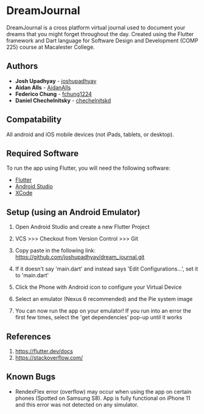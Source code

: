 # DreamJournal
DreamJournal is a cross platform virtual journal used to document your dreams that you might forget
throughout the day. Created using the Flutter framework and Dart language for Software Design and
Development (COMP 225) course at Macalester College.

## Authors

* **Josh Upadhyay** - [joshupadhyay](https://github.com/joshupadhyay)
* **Aidan Alls** - [AidanAlls](https://github.com/AidanAlls)
* **Federico Chung** - [fchung1224](https://github.com/fchung1224)
* **Daniel Chechelnitsky** - [chechelnitskd](https://github.com/chechelnitskd)

## Compatability

All android and iOS mobile devices (not iPads, tablets, or desktop).

## Required Software

To run the app using Flutter, you will need the following software:
* [Flutter](https://flutter.dev/docs/get-started/install)
* [Android Studio](https://developer.android.com/studio/index.html#downloads)
* [XCode](https://developer.apple.com/xcode/)

## Setup (using an Android Emulator)

1. Open Android Studio and create a new Flutter Project

2. VCS >>> Checkout from Version Control >>> Git

3. Copy paste in the following link: https://github.com/joshupadhyay/dream_journal.git

4. If it doesn't say 'main.dart' and instead says 'Edit Configurations...', set it to 'main.dart'

5. Click the Phone with Android icon to configure your Virtual Device

6. Select an emulator (Nexus 6 recommended) and the Pie system image

7. You can now run the app on your emulator! If you run into an error the first few times, select the 'get dependencies' pop-up
until it works

## References

1) https://flutter.dev/docs
2) https://stackoverflow.com/

## Known Bugs

* RendexFlex error (overflow) may occur when using the app on certain phones (Spotted on Samsung S8). App is fully functional on iPhone 11 and this error was not detected on any simulator.